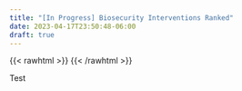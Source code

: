 ```yaml
---
title: "[In Progress] Biosecurity Interventions Ranked"
date: 2023-04-17T23:50:48-06:00
draft: true
---
```


{{< rawhtml >}}
    <style>
        .content {
            margin-top: -3rem}
    </style>
{{< /rawhtml >}}

Test